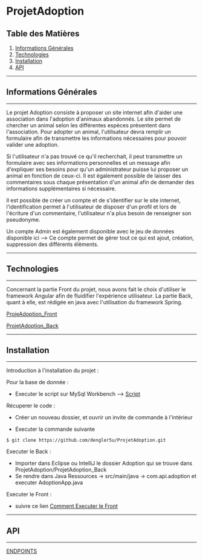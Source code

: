 # ProjetAdoption

## Table des Matières
1. [Informations Générales](#informations-générales)
2. [Technologies](#technologies)
3. [Installation](#installation)
4. [API](#api)

***

## Informations Générales
***

Le projet Adoption consiste à proposer un site internet afin d'aider une association dans l'adoption d'animaux abandonnés.
Le site permet de chercher un animal selon les différentes espèces présentent dans l'association. Pour adopter un animal, l'utilisateur devra remplir un formulaire afin de transmettre les informations nécessaires pour pouvoir valider une adoption.

Si l'utilisateur n'a pas trouvé ce qu'il recherchait, il peut transmettre un formulaire avec ses informations personnelles et un message afin d'expliquer ses besoins pour qu'un administrateur puisse lui proposer un animal en fonction de ceux-ci.
Il est également possible de laisser des commentaires sous chaque présentation d'un animal afin de demander des informations supplémentaires si nécessaire.

Il est possible de créer un compte et de s'identifier sur le site internet, l'identification permet à l'utilisateur de disposer d'un profil et lors de l'écriture d'un commentaire, l'utilisateur n'a plus besoin de renseigner son pseudonyme.

Un compte Admin est également disponible avec le jeu de données disponible ici -->
Ce compte permet de gérer tout ce qui est ajout, création, suppression des différents élèments. 

***
## Technologies
***

Concernant la partie Front du projet, nous avons fait le choix d'utiliser le framework Angular afin de fluidifier l'expérience utilisateur. La partie Back, quant à elle, est rédigée en java avec l'utilisation du framework Spring.

[ProjeAdoption_Front](https://github.com/dengler5u/ProjetAdoption/tree/main/ProjetAdoption_Front)

[ProjetAdoption_Back](https://github.com/dengler5u/ProjetAdoption/tree/main/ProjetAdoption_Back)

***
## Installation
***

Introduction à l'installation du projet :

Pour la base de donnée :

* Executer le script sur MySql Workbench --> [Script](https://github.com/dengler5u/ProjetAdoption/blob/main/ScriptBdd.sql)

Récuperer le code :

* Créer un nouveau dossier, et ouvrir un invite de commande à l'intérieur

* Executer la commande suivante
```
$ git clone https://github.com/dengler5u/ProjetAdoption.git
```
Executer le Back :

* Importer dans Eclipse ou IntelliJ le dossier Adoption qui se trouve dans ProjetAdoption/ProjetAdoption_Back
* Se rendre dans Java Ressources -> src/main/java -> com.api.adoption et executer AdoptionApp.java

Executer le Front :

* suivre ce lien [Comment Executer le Front](https://github.com/dengler5u/ProjetAdoption/tree/main/ProjetAdoption_Front#readme)

***
## API
***

[ENDPOINTS](https://github.com/dengler5u/ProjetAdoption/tree/main/ProjetAdoption_Back#readme)
